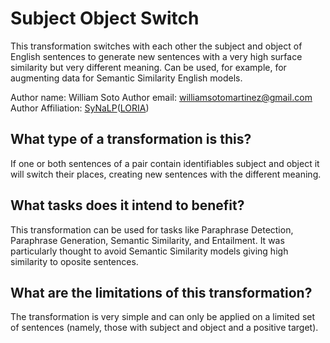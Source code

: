 # Subject Object Switch
This transformation switches with each other the subject and object of English sentences to generate new sentences with a very high surface similarity but very different meaning. Can be used, for example, for augmenting data for Semantic Similarity English models.

Author name: William Soto
Author email: [williamsotomartinez@gmail.com](mailto:williamsotomartinez@gmail.com)
Author Affiliation: [SyNaLP](https://synalp.loria.fr/)([LORIA](https://www.loria.fr/en/))

## What type of a transformation is this?
If one or both sentences of a pair contain identifiables subject and object it will switch their places, creating new sentences with the different meaning.

## What tasks does it intend to benefit?
This transformation can be used for tasks like Paraphrase Detection, Paraphrase Generation, Semantic Similarity, and Entailment. It was particularly thought to avoid Semantic Similarity models giving high similarity to oposite sentences.

## What are the limitations of this transformation?
The transformation is very simple and can only be applied on a limited set of sentences (namely, those with subject and object and a positive target).
